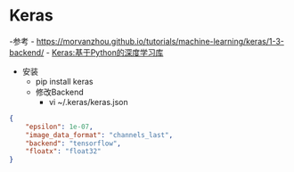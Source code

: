 # Keras

-参考
    - https://morvanzhou.github.io/tutorials/machine-learning/keras/1-3-backend/
    - [Keras:基于Python的深度学习库](https://keras-cn.readthedocs.io/en/latest/)

- 安装
    - pip install keras
    - 修改Backend
        - vi ~/.keras/keras.json
```json
{
    "epsilon": 1e-07,
    "image_data_format": "channels_last",
    "backend": "tensorflow",
    "floatx": "float32"
}
```        
